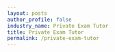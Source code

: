 ```yaml
---
layout: posts 
author_profile: false 
industry_name: Private Exam Tutor
title: Private Exam Tutor
permalink: /private-exam-tutor
---
```

